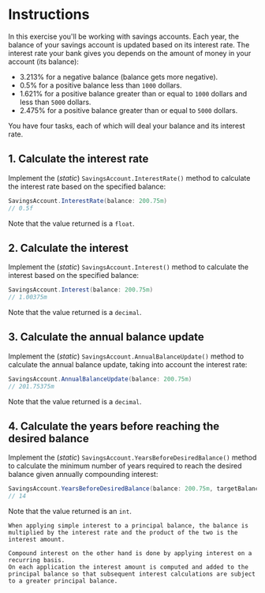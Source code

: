 # Instructions

In this exercise you'll be working with savings accounts. Each year, the balance of your savings account is updated based on its interest rate. The interest rate your bank gives you depends on the amount of money in your account (its balance):

- 3.213% for a negative balance (balance gets more negative).
- 0.5% for a positive balance less than `1000` dollars.
- 1.621% for a positive balance greater than or equal to `1000` dollars and less than `5000` dollars.
- 2.475% for a positive balance greater than or equal to `5000` dollars.

You have four tasks, each of which will deal your balance and its interest rate.

## 1. Calculate the interest rate

Implement the (_static_) `SavingsAccount.InterestRate()` method to calculate the interest rate based on the specified balance:

```csharp
SavingsAccount.InterestRate(balance: 200.75m)
// 0.5f
```

Note that the value returned is a `float`.

## 2. Calculate the interest

Implement the (_static_) `SavingsAccount.Interest()` method to calculate the interest based on the specified balance:

```csharp
SavingsAccount.Interest(balance: 200.75m)
// 1.00375m
```

Note that the value returned is a `decimal`.

## 3. Calculate the annual balance update

Implement the (_static_) `SavingsAccount.AnnualBalanceUpdate()` method to calculate the annual balance update, taking into account the interest rate:

```csharp
SavingsAccount.AnnualBalanceUpdate(balance: 200.75m)
// 201.75375m
```

Note that the value returned is a `decimal`.

## 4. Calculate the years before reaching the desired balance

Implement the (_static_) `SavingsAccount.YearsBeforeDesiredBalance()` method to calculate the minimum number of years required to reach the desired balance given annually compounding interest:

```csharp
SavingsAccount.YearsBeforeDesiredBalance(balance: 200.75m, targetBalance: 214.88m)
// 14
```

Note that the value returned is an `int`.

~~~~exercism/note
When applying simple interest to a principal balance, the balance is multiplied by the interest rate and the product of the two is the interest amount.

Compound interest on the other hand is done by applying interest on a recurring basis.
On each application the interest amount is computed and added to the principal balance so that subsequent interest calculations are subject to a greater principal balance.
~~~~
